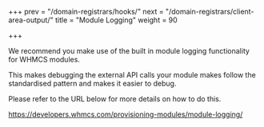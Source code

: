 +++
prev = "/domain-registrars/hooks/"
next = "/domain-registrars/client-area-output/"
title = "Module Logging"
weight = 90

+++

We recommend you make use of the built in module logging functionality for WHMCS modules.

This makes debugging the external API calls your module makes follow the standardised pattern and makes it easier to debug.

Please refer to the URL below for more details on how to do this.

https://developers.whmcs.com/provisioning-modules/module-logging/
